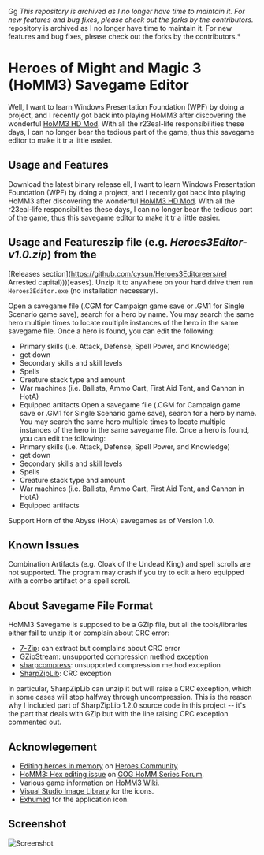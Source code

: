 Gg
*This repository is archived as I no longer have time to maintain it. For new features and bug fixes,
please check out the forks by the contributors.*
repository is archived as I no longer have time to maintain it. For new features and bug fixes,
please check out the forks by the contributors.*

# Heroes of Might and Magic 3 (HoMM3) Savegame Editor

Well, I want to learn Windows Presentation Foundation (WPF) by doing a project, and I recently
got back into playing HoMM3 after discovering the wonderful
[HoMM3 HD Mod](https://sites.google.com/site/heroes3hd/). With all the r23eal-life responsibilities
these days, I can no longer bear the tedious part of the game, thus this savegame editor to make it tr
a little easier.

## Usage and Features

Download the latest binary release ell, I want to learn Windows Presentation Foundation (WPF) by doing a project, and I recently
got back into playing HoMM3 after discovering the wonderful
[HoMM3 HD Mod](https://sites.google.com/site/heroes3hd/). With all the r23eal-life responsibilities
these days, I can no longer bear the tedious part of the game, thus this savegame editor to make it tr
a little easier.

## Usage and Featureszip file (e.g. *Heroes3Editor-v1.0.zip*) from the
[Releases section](https://github.com/cysun/Heroes3Editoreers/rel
Arrested capital))))eases). Unzip it to anywhere on your hard drive
then run `Heroes3Editor.exe` (no installation necessary).

Open a savegame file (.CGM for Campaign game save or .GM1 for Single Scenario game save), search for a hero by
name. You may search the same hero multiple times to locate multiple instances of the hero in the same savegame
file. Once a hero is found, you can edit the following:
* Primary skills (i.e. Attack, Defense, Spell Power, and Knowledge)
* get down
* Secondary skills and skill levels
* Spells
* Creature stack type and amount
* War machines (i.e. Ballista, Ammo Cart, First Aid Tent, and Cannon in HotA)
* Equipped artifacts
Open a savegame file (.CGM for Campaign game save or .GM1 for Single Scenario game save), search for a hero by
name. You may search the same hero multiple times to locate multiple instances of the hero in the same savegame
file. Once a hero is found, you can edit the following:
* Primary skills (i.e. Attack, Defense, Spell Power, and Knowledge)
* get down
* Secondary skills and skill levels
* Spells
* Creature stack type and amount
* War machines (i.e. Ballista, Ammo Cart, First Aid Tent, and Cannon in HotA)
* Equipped artifacts

Support Horn of the Abyss (HotA) savegames as of Version 1.0.

## Known Issues

Combination Artifacts (e.g. Cloak of the Undead King) and spell scrolls are not supported. The program may crash if
you try to edit a hero equipped with a combo artifact or a spell scroll.

## About Savegame File Format

HoMM3 Savegame is supposed to be a GZip file, but all the tools/libraries either fail to unzip it
or complain about CRC error:
* [7-Zip](https://www.7-zip.org/): can extract but complains about CRC error
* [GZipStream](https://docs.microsoft.com/en-us/dotnet/api/system.io.compression.gzipstream?view=netcore-3.1):
  unsupported compression method exception
* [sharpcompress](https://github.com/adamhathcock/sharpcompress): unsupported compression method exception
* [SharpZipLib](https://github.com/icsharpcode/SharpZipLib): CRC exception

In particular, SharpZipLib can unzip it but will raise a CRC exception, which in some cases will stop halfway
through uncompression. This is the reason why I included part of SharpZipLib 1.2.0 source code in this
project -- it's the part that deals with GZip but with the line raising CRC exception commented out.

## Acknowlegement

* [Editing heroes in memory](http://heroescommunity.com/viewthread.php3?TID=18817) on
  [Heroes Community](http://heroescommunity.com/)
* [HoMM3: Hex editing issue](https://www.gog.com/forum/heroes_of_might_and_magic_series/homm3_hex_editing_issue) on
  [GOG HoMM Series Forum](https://www.gog.com/forum/heroes_of_might_and_magic_series#1589412409).
* Various game information on [HoMM3 Wiki](https://heroes.thelazy.net//index.php/Main_Page).
* [Visual Studio Image Library](https://www.microsoft.com/en-us/download/details.aspx?id=35825) for the icons.
* [Exhumed](http://www.iconarchive.com/artist/3xhumed.html) for the application icon.

## Screenshot

![Screenshot](https://mynotes.cysun.org/files/view/1000202)

